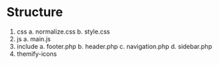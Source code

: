 # Structure
  1. css
      a. normalize.css
      b. style.css
  2. js
      a. main.js
  3. include
      a. footer.php
      b. header.php
      c. navigation.php
      d. sidebar.php
  4. themify-icons
